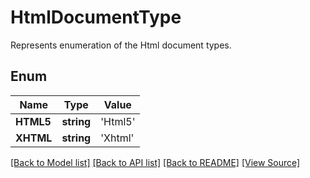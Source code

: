 # HtmlDocumentType
Represents enumeration of the Html document types.

## Enum
Name | Type | Value
------------ | ------------- | -------------
**HTML5** | **string** | 'Html5'
**XHTML** | **string** | 'Xhtml'

[[Back to Model list]](../README.md#documentation-for-models) [[Back to API list]](../README.md#documentation-for-api-endpoints) [[Back to README]](../README.md) [[View Source]](../src/Aspose/PDF/Model/HtmlDocumentType.php)

